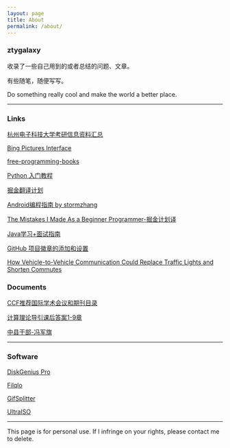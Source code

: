 ```yaml
---
layout: page
title: About
permalink: /about/
---
```


### ztygalaxy

收录了一些自己用到的或者总结的问题、文章。

有些随笔，随便写写。

Do something really cool and make the world a better place.

---

### Links

[杭州电子科技大学考研信息资料汇总](https://ztygalaxy.github.io/Hello_HDU/)

[Bing Pictures Interface](https://github.com/xCss/bing)

[free-programming-books](https://github.com/stormzhang/free-programming-books)

[Python 入门教程](https://github.com/TwoWater/Python)

[掘金翻译计划](https://github.com/xitu/gold-miner)

[Android编程指南 by stormzhang](https://github.com/stormzhang/android-interview-questions-cn)

[The Mistakes I Made As a Beginner Programmer-掘金计划译](https://github.com/xitu/gold-miner/blob/master/TODO1/the-mistakes-i-made-as-a-beginner-programmer.md)

[Java学习+面试指南](https://github.com/Snailclimb/JavaGuide)

[GitHub 项目徽章的添加和设置](http://www.cocoachina.com/programmer/20170512/19256.html)

[How Vehicle-to-Vehicle Communication Could Replace Traffic Lights and Shorten Commutes](https://spectrum.ieee.org/transportation/infrastructure/how-vehicletovehicle-communication-could-replace-traffic-lights-and-shorten-commutes)

### Documents

[CCF推荐国际学术会议和期刊目录](https://hdueducn-my.sharepoint.com/:b:/g/personal/tyzhang_hdu_edu_cn/EXZcGL3mmA9OtyY4Y21_JAkBxbdUrDbL4DS9RrJJM21maA?e=gRedLu)

[计算理论导引课后答案1-9章](https://hdueducn-my.sharepoint.com/:u:/g/personal/tyzhang_hdu_edu_cn/EZrAlAVIVMRDnji3KNCJ60sBbk_ercDK25n2sMGJODj1Qg?e=9LmKsX)

[中县干部-冯军旗](https://hdueducn-my.sharepoint.com/:b:/g/personal/tyzhang_hdu_edu_cn/EdUl3GStxulMqAwBJK_0G60BFB498zHLO97d_GexTzQaOg?e=e62iOd)

------

### Software

[DiskGenius Pro](https://hdueducn-my.sharepoint.com/:u:/g/personal/tyzhang_hdu_edu_cn/ERrWwyXXyzJMpVzCSbsQ_y8B_QX5nhg7VpG9aiYtGfIKwQ?e=WEvr0Q)

[Filqlo](https://hdueducn-my.sharepoint.com/:u:/g/personal/tyzhang_hdu_edu_cn/EQC0Qg79RddKvQ0lhIGjHlkBnW-a0Zh8ygNuaWTJvaFbPg?e=gOi3Jy)

[GifSplitter](https://hdueducn-my.sharepoint.com/:u:/g/personal/tyzhang_hdu_edu_cn/EdVnmP1y36RKlFbv_U0GSKYBMp-yL8jIfL3P0Dz8TDzdeQ?e=8CeC3u)

[UltraISO](https://hdueducn-my.sharepoint.com/:u:/g/personal/tyzhang_hdu_edu_cn/Ed5naFSw3XJGnOcLPwHF8XEB1m8XYeTAYPZ-7oJFe-kd3w?e=hmILAe)

------

This page is for personal use. If I infringe on your rights, please contact me to delete.

